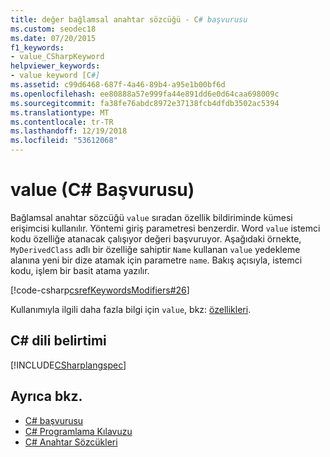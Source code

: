 ```yaml
---
title: değer bağlamsal anahtar sözcüğü - C# başvurusu
ms.custom: seodec18
ms.date: 07/20/2015
f1_keywords:
- value_CSharpKeyword
helpviewer_keywords:
- value keyword [C#]
ms.assetid: c99d6468-687f-4a46-89b4-a95e1b00bf6d
ms.openlocfilehash: ee80888a57e999fa44e891dd6e0d64caa698009c
ms.sourcegitcommit: fa38fe76abdc8972e37138fcb4dfdb3502ac5394
ms.translationtype: MT
ms.contentlocale: tr-TR
ms.lasthandoff: 12/19/2018
ms.locfileid: "53612068"
---
```

# <a name="value-c-reference"></a>value (C# Başvurusu)

Bağlamsal anahtar sözcüğü `value` sıradan özellik bildiriminde kümesi erişimcisi kullanılır. Yöntemi giriş parametresi benzerdir. Word `value` istemci kodu özelliğe atanacak çalışıyor değeri başvuruyor. Aşağıdaki örnekte, `MyDerivedClass` adlı bir özelliğe sahiptir `Name` kullanan `value` yedekleme alanına yeni bir dize atamak için parametre `name`. Bakış açısıyla, istemci kodu, işlem bir basit atama yazılır.

[!code-csharp[csrefKeywordsModifiers#26](~/samples/snippets/csharp/VS_Snippets_VBCSharp/csrefKeywordsModifiers/CS/csrefKeywordsModifiers.cs#26)]

Kullanımıyla ilgili daha fazla bilgi için `value`, bkz: [özellikleri](../../programming-guide/classes-and-structs/properties.md).

## <a name="c-language-specification"></a>C# dili belirtimi

[!INCLUDE[CSharplangspec](~/includes/csharplangspec-md.md)]

## <a name="see-also"></a>Ayrıca bkz.

- [C# başvurusu](../index.md)
- [C# Programlama Kılavuzu](../../programming-guide/index.md)
- [C# Anahtar Sözcükleri](index.md)